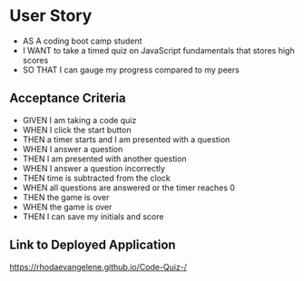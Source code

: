 # User Story


* AS A coding boot camp student
* I WANT to take a timed quiz on JavaScript fundamentals that stores high scores
* SO THAT I can gauge my progress compared to my peers


## Acceptance Criteria


* GIVEN I am taking a code quiz
* WHEN I click the start button
* THEN a timer starts and I am presented with a question
* WHEN I answer a question
* THEN I am presented with another question
* WHEN I answer a question incorrectly
* THEN time is subtracted from the clock
* WHEN all questions are answered or the timer reaches 0
* THEN the game is over
* WHEN the game is over
* THEN I can save my initials and score

## Link to Deployed Application
 https://rhodaevangelene.github.io/Code-Quiz-/
 